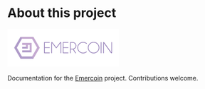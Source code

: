 # About this project

![Emercoin Logo](/images/Logo_2017_250x86(purple).png)

Documentation for the [Emercoin](http://emercoin.com) project. Contributions welcome.

